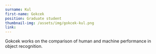 ```yaml
---
surname: Kul
first-name: Gokcek
position: Graduate student
thumbnail-img: /assets/img/gokcek-kul.png
link: 
---
```


Gokcek works on the comparison of human and machine performance in object recognition.







